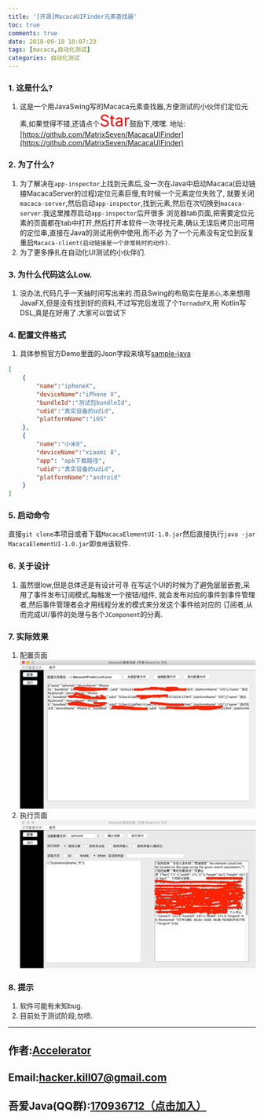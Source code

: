 ```yaml
---
title: '[开源]MacacaUIFinder元素查找器'
toc: true
comments: true
date: 2018-09-10 10:07:23
tags: [macaca,自动化测试]
categories: 自动化测试
---
```

### 1. 这是什么?
1. 这是一个用JavaSwing写的Macaca元素查找器,方便测试的小伙伴们定位元素,如果觉得不错,还请点个<font size=6 color="red">Star</font>鼓励下,嘿嘿.
地址:[https://github.com/MatrixSeven/MacacaUIFinder](https://github.com/MatrixSeven/MacacaUIFinder)

### 2. 为了什么?
1. 为了解决在`app-inspector`上找到元素后,没一次在Java中启动Macaca(启动链接MacacaServer的过程)定位元素巨慢,有时候一个元素定位失败了,
就要关闭`macaca-server`,然后启动`app-inspector`,找到元素,然后在次切换到`macaca-server`.我这里推荐启动`app-inspector`后开很多
浏览器tab页面,把需要定位元素的页面都在tab中打开,然后打开本软件一次寻找元素,确认无误后拷贝出可用的定位串,直接在Java的测试用例中使用,而不必
为了一个元素没有定位到反复重启`Macaca-client(启动链接是一个非常耗时的动作)`.
2. 为了更多挣扎在自动化UI测试的小伙伴们.
### 3. 为什么代码这么Low.
1. 没办法,代码几乎一天抽时间写出来的.而且Swing的布局实在是`恶心`,本来想用JavaFX,但是没有找到好的资料,不过写完后发现了个`TornadoFX`,用
Kotlin写DSL,真是在好用了.大家可以尝试下

### 4. 配置文件格式
1. 具体参照官方Demo里面的Json字段来填写[sample-java](https://github.com/macaca-sample/sample-java/)
```json
[
    {
        "name":"iphoneX",
        "deviceName":"iPhone X",
        "bundleId":"测试包bundleId",
        "udid":"真实设备的udid",
        "platformName":"iOS"
    },
    {
        "name":"小米8",
        "deviceName":"xiaomi 8",
        "app": "apk下载路径",
        "udid":"真实设备的udid",
        "platformName":"android"
    }
]
```
### 5. 启动命令
直接`git clone`本项目或者下载`MacacaElementUI-1.0.jar`然后直接执行`java -jar MacacaElementUI-1.0.jar`即`食用`该软件.

### 6. 关于设计
1. 虽然很low,但是总体还是有设计可寻
在写这个UI的时候为了避免层层嵌套,采用了事件发布订阅模式,每触发一个按钮/组件,
就会发布对应的事件到事件管理者,然后事件管理者会才用线程分发的模式来分发这个事件给对应的
订阅者,从而完成UI/事件的处理与各个`JComponent`的分离.

### 7. 实际效果
1. 配置页面
![配置页面](/images/posts/MacacaUIFinder元素查找器/2.png)
2. 执行页面
![执行页面](/images/posts/MacacaUIFinder元素查找器/1.png)

### 8. 提示
1. 软件可能有未知bug.
2. 目前处于测试阶段,勿喷.

<hr>

## 作者:[Accelerator](https://www.zhihu.com/people/Sweets07)

## Email:[hacker.kill07@gmail.com](hacker.kill07@gmail.com)

## 吾爱Java(QQ群):[170936712（点击加入）](https://link.zhihu.com/?target=https://jq.qq.com/%3F_wv%3D1027%26k%3D41oCCMn)